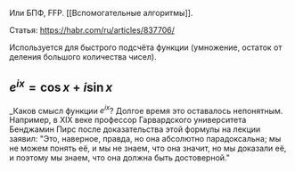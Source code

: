 Или БПФ, FFP.
[[Вспомогательные алгоритмы]].

Статья:
https://habr.com/ru/articles/837706/

Используется для быстрого подсчёта функции (умножение, остаток от деления большого количества чисел).

## $e^{ix} = \cos{x}+i\sin{x}$
_Каков смысл функции $e^{ix}$? Долгое время это оставалось непонятным. Например, в XIX веке профессор Гарвардского университета Бенджамин Пирс после доказательства этой формулы на лекции заявил: "Это, наверное, правда, но она абсолютно парадоксальна; мы не можем понять её, и мы не знаем, что она значит, но мы доказали её, и поэтому мы знаем, что она должна быть достоверной."